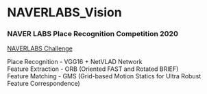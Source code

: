 # NAVERLABS_Vision
### NAVER LABS Place Recognition Competition 2020  
[NAVERLABS Challenge](https://challenge.naverlabs.com/)  
  
  
Place Recognition - VGG16 + NetVLAD Network  
Feature Extraction - ORB (Oriented FAST and Rotated BRIEF)  
Feature Matching - GMS (Grid-based Motion Statics for Ultra Robust Feature Correspondence)  

